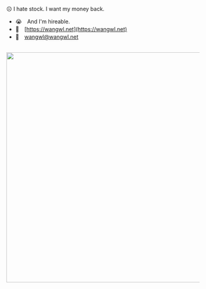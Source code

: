 ☹️ I hate stock. I want my money back.
<br/> 

- 😭　And I'm hireable.  <br/>
- 📒　[https://wangwl.net](https://wangwl.net) <br/>
- 📧　[wangwl@wangwl.net](mailto:wangwl@wangwl.net) <br/>

<br/>

<!--
**relax-code-relax-life/relax-code-relax-life** is a ✨ _special_ ✨ repository because its `README.md` (this file) appears on your GitHub profile.

### Hi there 👋

Here are some ideas to get you started:

- 🔭 I’m currently working on ...
- 🌱 I’m currently learning ...
- 👯 I’m looking to collaborate on ...
- 🤔 I’m looking for help with ...
- 💬 Ask me about ...
- 📫 How to reach me: ...
- 😄 Pronouns: ...
- ⚡ Fun fact: ...
-->

<a href="https://wangwl.net">
<img src="https://wakatime.com/share/@af4e5be6-9435-498c-bf69-dc1ee7be920f/4ac9f278-2a4c-4902-84f8-92480b8b6a46.svg"  width=600>
</a>
